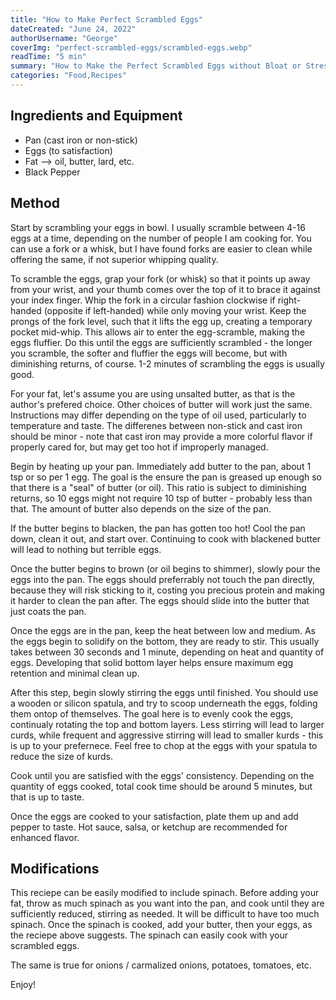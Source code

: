 ```yaml
---
title: "How to Make Perfect Scrambled Eggs"
dateCreated: "June 24, 2022"
authorUsername: "George"
coverImg: "perfect-scrambled-eggs/scrambled-eggs.webp"
readTime: "5 min"
summary: "How to Make the Perfect Scrambled Eggs without Bloat or Stress"
categories: "Food,Recipes"
---
```


## Ingredients and Equipment

- Pan (cast iron or non-stick)
- Eggs (to satisfaction)
- Fat --> oil, butter, lard, etc.
- Black Pepper

## Method

Start by scrambling your eggs in bowl. I usually scramble between 4-16 eggs at a time, depending on the number of people I am cooking for. You can use a fork or a whisk, but I have found forks are easier to clean while offering the same, if not superior whipping quality.

To scramble the eggs, grap your fork (or whisk) so that it points up away from your wrist, and your thumb comes over the top of it to brace it against your index finger. Whip the fork in a circular fashion clockwise if right-handed (opposite if left-handed) while only moving your wrist. Keep the prongs of the fork level, such that it lifts the egg up, creating a temporary pocket mid-whip. This allows air to enter the egg-scramble, making the eggs fluffier. Do this until the eggs are sufficiently scrambled - the longer you scramble, the softer and fluffier the eggs will become, but with diminishing returns, of course. 1-2 minutes of scrambling the eggs is usually good.

For your fat, let's assume you are using unsalted butter, as that is the author's prefered choice. Other choices of butter will work just the same. Instructions may differ depending on the type of oil used, particularly to temperature and taste. The differenes between non-stick and cast iron should be minor - note that cast iron may provide a more colorful flavor if properly cared for, but may get too hot if improperly managed.

Begin by heating up your pan. Immediately add butter to the pan, about 1 tsp or so per 1 egg. The goal is the ensure the pan is greased up enough so that there is a "seal" of butter (or oil). This ratio is subject to diminishing returns, so 10 eggs might not require 10 tsp of butter - probably less than that. The amount of butter also depends on the size of the pan.

If the butter begins to blacken, the pan has gotten too hot! Cool the pan down, clean it out, and start over. Continuing to cook with blackened butter will lead to nothing but terrible eggs.

Once the butter begins to brown (or oil begins to shimmer), slowly pour the eggs into the pan. The eggs should preferrably not touch the pan directly, because they will risk sticking to it, costing you precious protein and making it harder to clean the pan after. The eggs should slide into the butter that just coats the pan.

Once the eggs are in the pan, keep the heat between low and medium. As the eggs begin to solidify on the bottom, they are ready to stir. This usually takes between 30 seconds and 1 minute, depending on heat and quantity of eggs. Developing that solid bottom layer helps ensure maximum egg retention and minimal clean up.

After this step, begin slowly stirring the eggs until finished. You should use a wooden or silicon spatula, and try to scoop underneath the eggs, folding them ontop of themselves. The goal here is to evenly cook the eggs, continualy rotating the top and bottom layers. Less stirring will lead to larger curds, while frequent and aggressive stirring will lead to smaller kurds - this is up to your prefernece. Feel free to chop at the eggs with your spatula to reduce the size of kurds.

Cook until you are satisfied with the eggs' consistency. Depending on the quantity of eggs cooked, total cook time should be around 5 minutes, but that is up to taste.

Once the eggs are cooked to your satisfaction, plate them up and add pepper to taste. Hot sauce, salsa, or ketchup are recommended for enhanced flavor.

## Modifications

This reciepe can be easily modified to include spinach. Before adding your fat, throw as much spinach as you want into the pan, and cook until they are sufficiently reduced, stirring as needed. It will be difficult to have too much spinach. Once the spinach is cooked, add your butter, then your eggs, as the reciepe above suggests. The spinach can easily cook with your scrambled eggs.

The same is true for onions / carmalized onions, potatoes, tomatoes, etc.

Enjoy!
